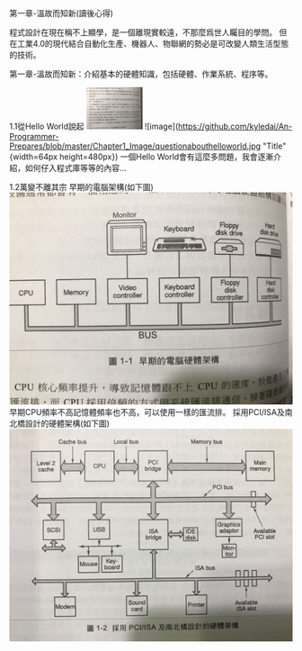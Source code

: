 第一章-溫故而知新(讀後心得)

程式設計在現在稱不上顯學，是一個離現實較遠，不那麼爲世人矚目的學問。
但在工業4.0的現代結合自動化生產、機器人、物聯網的勢必是可改變人類生活型態的技術。

第一章-溫故而知新：介紹基本的硬體知識，包括硬體、作業系統、程序等。

1.1從Hello World說起
<img src="https://github.com/kyledai/An-Programmer-Prepares/blob/master/Chapter1_Image/questionabouthelloworld.jpg" style="width: 100px;"/>
![image](https://github.com/kyledai/An-Programmer-Prepares/blob/master/Chapter1_Image/questionabouthelloworld.jpg  "Title" {width=64px height=480px})
一個Hello World會有這麼多問題，我會逐漸介紹，如何仔入程式庫等等的內容...

1.2萬變不離其宗
早期的電腦架構(如下圖)
![image](https://github.com/kyledai/An-Programmer-Prepares/blob/master/Chapter1_Image/1_1computerarchitecture.jpg)
早期CPU頻率不高記憶體頻率也不高，可以使用一樣的匯流排。 
採用PCI/ISA及南北橋設計的硬體架構(如下圖)
![image](https://github.com/kyledai/An-Programmer-Prepares/blob/master/Chapter1_Image/1_2computerarchitecture.jpg)
